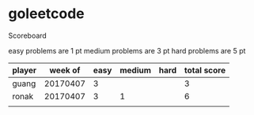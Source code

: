 # goleetcode
Scoreboard

easy problems are 1 pt
medium problems are 3 pt
hard problems are 5 pt

| player | week of  | easy | medium | hard | total score |
|--------|----------|------|--------|------|-------------|
| guang  | 20170407 |    3 |        |      |           3 |
| ronak  | 20170407 |    3 |      1 |      |           6 |
|        |          |      |        |      |             |

